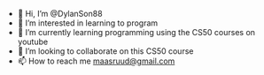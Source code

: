 - 👋 Hi, I’m @DylanSon88
- 👀 I’m interested in learning to program
- 🌱 I’m currently learning programming using the CS50 courses on youtube
- 💞️ I’m looking to collaborate on this CS50 course
- 📫 How to reach me maasruud@gmail.com

<!---
DylanSon88/DylanSon88 is a ✨ special ✨ repository because its `README.md` (this file) appears on your GitHub profile.
You can click the Preview link to take a look at your changes.
--->
